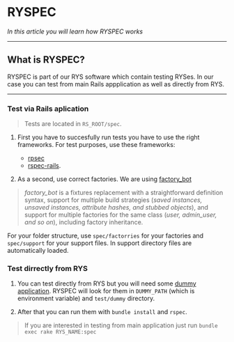 # RYSPEC

*In this article you will learn how RYSPEC works*

---

## What is RYSPEC? 

RYSPEC is part of our RYS software which contain testing RYSes. In our case you can test from main Rails appplication as well as directly from RYS. 

---

### Test via Rails aplication

> Tests are located in `RS_ROOT/spec`.

1. First you have to succesfully run tests you have to use the right frameworks. For test purposes, use these frameworks:
      - [rpsec](https://github.com/rspec/rspec-metagem)
      - [rspec-rails](https://github.com/rspec/rspec-rails).

2. As a second, use correct factories. We are using [factory_bot](https://github.com/thoughtbot/factory_bot)

> *factory_bot* is a fixtures replacement with a straightforward definition syntax, support for multiple build strategies (*saved instances, unsaved instances, attribute hashes, and stubbed objects*), and support for multiple factories for the same class (*user, admin_user, and so on*), including factory inheritance.

For your folder structure, use `spec/factorries` for your factories and `spec/support` for your support files. In support directory files are automatically loaded. 


### Test dirrectly from RYS

1. You can test directly from RYS but you will need some [dummy application](https://easysoftware.stoplight.io/docs/developer-portal-devs/docs/Hello_RYS/Getting-started-with-RYS#dummy-application). RYSPEC will look for them in `DUMMY_PATH` (which is environment variable) and `test/dummy` directory.

2. After that you can run them with `bundle install` and `rspec`. 

>If you are interested in testing from main application just run 
>`bundle exec rake RYS_NAME:spec` 